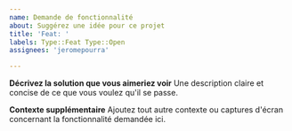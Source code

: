 ```yaml
---
name: Demande de fonctionnalité
about: Suggérez une idée pour ce projet
title: 'Feat: '
labels: Type::Feat Type::Open
assignees: 'jeromepourra'

---
```


**Décrivez la solution que vous aimeriez voir**
Une description claire et concise de ce que vous voulez qu'il se passe.

**Contexte supplémentaire**
Ajoutez tout autre contexte ou captures d'écran concernant la fonctionnalité demandée ici.

